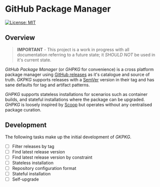 # GitHub Package Manager

[![License: MIT](https://img.shields.io/badge/License-MIT-green.svg)](https://opensource.org/licenses/MIT)

## Overview

> **IMPORTANT** - This project is a work in progress with all documentation referring to a future state; it _SHOULD NOT_ be used in it's current state.

_GitHub Package Manager_ (or _GHPKG_ for convenience) is a cross platform package manager using [GitHub releases](https://docs.github.com/en/repositories/releasing-projects-on-github/managing-releases-in-a-repository) as it's catalogue and source of truth. _GKPKG_ supports releases with a [SemVer](https://semver.org/) version in their tag and has sane defaults for tag and artifact patterns.

_GHPKG_ supports stateless installations for scenarios such as container builds, and stateful installations where the package can be upgraded. _GHPKG_ is loosely inspired by [Scoop](https://scoop.sh/) but operates without any centralised package curation.

## Development

The following tasks make up the initial development of _GKPKG_.

- [ ] Filter releases by tag
- [ ] Find latest release version
- [ ] Find latest release version by constraint
- [ ] Stateless installation
- [ ] Repository configuration format
- [ ] Stateful installation
- [ ] Self-upgrade
